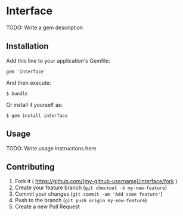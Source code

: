 # Interface

TODO: Write a gem description

## Installation

Add this line to your application's Gemfile:

    gem 'interface'

And then execute:

    $ bundle

Or install it yourself as:

    $ gem install interface

## Usage

TODO: Write usage instructions here

## Contributing

1. Fork it ( https://github.com/[my-github-username]/interface/fork )
2. Create your feature branch (`git checkout -b my-new-feature`)
3. Commit your changes (`git commit -am 'Add some feature'`)
4. Push to the branch (`git push origin my-new-feature`)
5. Create a new Pull Request
